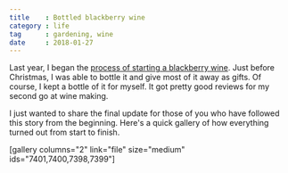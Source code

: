 ```yaml
---
title    : Bottled blackberry wine
category : life
tag      : gardening, wine
date     : 2018-01-27
---
```


Last year, I began the [process of starting a blackberry wine](http://justintadlock.com/archives/2017/05/06/blackberry-wine-getting-started).  Just before Christmas, I was able to bottle it and give most of it away as gifts.  Of course, I kept a bottle of it for myself.  It got pretty good reviews for my second go at wine making.

I just wanted to share the final update for those of you who have followed this story from the beginning.  Here's a quick gallery of how everything turned out from start to finish.

[gallery columns="2" link="file" size="medium" ids="7401,7400,7398,7399"]
